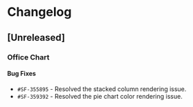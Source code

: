 # Changelog

## [Unreleased]

### Office Chart

#### Bug Fixes

- `#SF-355895` - Resolved the stacked column rendering issue.
- `#SF-359392` - Resolved the pie chart color rendering issue.